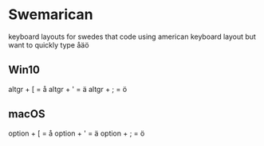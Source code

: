 # Swemarican
keyboard layouts for swedes that code using american keyboard layout but want to quickly type åäö

## Win10
altgr + [ = å
altgr + ' = ä
altgr + ; = ö

## macOS
option + [ = å
option + ' = ä
option + ; = ö
